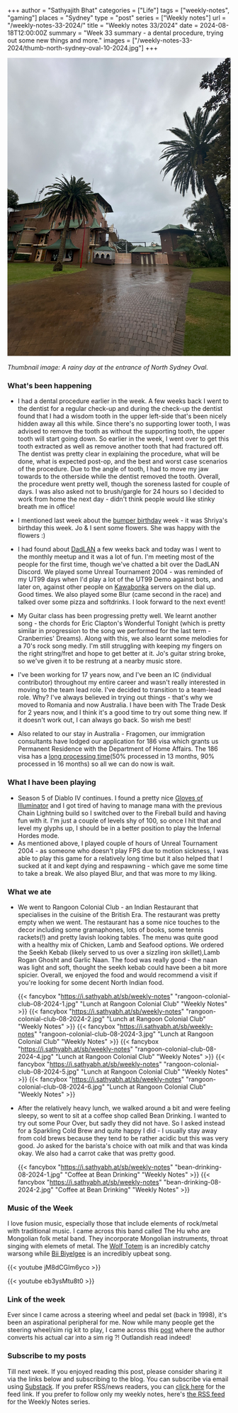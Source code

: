 +++
author = "Sathyajith Bhat"
categories = ["Life"]
tags = ["weekly-notes", "gaming"]
places = "Sydney"
type = "post"
series = ["Weekly notes"]
url = "/weekly-notes-33-2024/"
title = "Weekly notes 33/2024"
date = 2024-08-18T12:00:00Z
summary = "Week 33 summary - a dental procedure, trying out some new things and more."
images = ["/weekly-notes-33-2024/thumb-north-sydney-oval-10-2024.jpg"]
+++

![](thumb-north-sydney-oval-10-2024.jpg)

_Thumbnail image: A rainy day at the entrance of North Sydney Oval._ 

### What's been happening

* I had a dental procedure earlier in the week. A few weeks back I went to the dentist for a regular check-up and during the check-up the dentist found that I had a wisdom tooth in the upper left-side that's been nicely hidden away all this while. Since there's no supporting lower tooth, I was advised to remove the tooth as without the supporting tooth, the upper tooth will start going down. So earlier in the week, I went over to get this tooth extracted as well as remove another tooth that had fractured off. The dentist was pretty clear in explaining the procedure, what will be done, what is expected post-op, and the best and worst case scenarios of the procedure. Due to the angle of tooth, I had to move my jaw towards to the otherside while the dentist removed the tooth. Overall, the procedure went pretty well, though the soreness lasted for couple of days. I was also asked not to brush/gargle for 24 hours so I decided to work from home the next day - didn't think people would like stinky breath me in office!

* I mentioned last week about the [bumper birthday](/weekly-notes-32-2024/) week - it was Shriya's birthday this week. Jo & I sent some flowers. She was happy with the flowers :) 

* I had found about [DadLAN](https://dadlan.au/) a few weeks back and today was I went to the monthly meetup and it was a lot of fun. I'm meeting most of the people for the first time, though we've chatted a bit over the DadLAN Discord. We played some Unreal Tournament 2004 - was reminded of my UT99 days when I'd play a lot of the UT99 Demo against bots, and later on, against other people on [Kawabonka](https://old.reddit.com/r/IndiaNostalgia/comments/ptsy15/comment/hdz82ka/?utm_source=share&utm_medium=web3x&utm_name=web3xcss&utm_term=1&utm_content=share_button) servers on the dial up. Good times. We also played some Blur (came second in the race) and talked over some pizza and softdrinks. I look forward to the next event!
* My Guitar class has been progressing pretty well. We learnt another song - the chords for Eric Clapton's Wonderful Tonight (which is pretty similar in progression to the song we performed for the last term - Cranberries' Dreams). Along with this, we also learnt some melodies for a 70's rock song medly. I'm still struggling with keeping my fingers on the right string/fret and hope to get better at it. Jo's guitar string broke, so we've given it to be restrung at a nearby music store.
* I've been working for 17 years now, and I've been an IC (individual contributor) throughout my entire career and wasn't really interested in moving to the team lead role. I've decided to transition to a team-lead role. Why? I've always believed in trying out things - that's why we moved to Romania and now Australia. I have been with The Trade Desk for 2 years now, and I think it's a good time to try out some thing new. If it doesn't work out, I can always go back. So wish me best! 
* Also related to our stay in Australia - Fragomen, our immigration consultants have lodged our application for 186 visa which grants us Permanent Residence with the Department of Home Affairs. The 186 visa has a [long processing time](https://immi.homeaffairs.gov.au/visas/getting-a-visa/visa-processing-times/global-visa-processing-times)(50% processed in 13 months, 90% processed in 16 months) so all we can do now is wait. 

### What I have been playing

* Season 5 of Diablo IV continues. I found a pretty nice [Gloves of Illuminator](https://maxroll.gg/d4/wiki/gloves-of-the-illuminator) and I got tired of having to manage mana with the previous Chain Lightning build so I switched over to the Fireball build and having fun with it. I'm just a couple of levels shy of 100, so once I hit that and level my glyphs up, I should be in a better position to play the Infernal Hordes mode.
* As mentioned above, I played couple of hours of Unreal Tournament 2004 - as someone who doesn't play FPS due to motion sickness, I was able to play this game for a relatively long time but it also helped that I sucked at it and kept dying and respawning - which gave me some time to take a break. We also played Blur, and that was more to my liking.

### What we ate

* We went to Rangoon Colonial Club - an Indian Restaurant that specialises in the cuisine of the British Era. The restaurant was pretty empty when we went. The restaurant has a some nice touches to the decor including some gramaphones, lots of books, some tennis rackets(!) and pretty lavish looking tables. The menu was quite good with a healthy mix of Chicken, Lamb and Seafood options. We ordered the Seekh Kebab (likely served to us over a sizzling iron skillet),Lamb Rogan Ghosht and Garlic Naan. The food was really good - the naan was light and soft, thought the seekh kebab could have been a bit more spicier. Overall, we enjoyed the food and would recommend a visit if you're looking for some decent North Indian food.

  {{< fancybox "https://i.sathyabh.at/sb/weekly-notes" "rangoon-colonial-club-08-2024-1.jpg" "Lunch at Rangoon Colonial Club" "Weekly Notes" >}}
  {{< fancybox "https://i.sathyabh.at/sb/weekly-notes" "rangoon-colonial-club-08-2024-2.jpg" "Lunch at Rangoon Colonial Club" "Weekly Notes" >}}
  {{< fancybox "https://i.sathyabh.at/sb/weekly-notes" "rangoon-colonial-club-08-2024-3.jpg" "Lunch at Rangoon Colonial Club" "Weekly Notes" >}}
  {{< fancybox "https://i.sathyabh.at/sb/weekly-notes" "rangoon-colonial-club-08-2024-4.jpg" "Lunch at Rangoon Colonial Club" "Weekly Notes" >}}
  {{< fancybox "https://i.sathyabh.at/sb/weekly-notes" "rangoon-colonial-club-08-2024-5.jpg" "Lunch at Rangoon Colonial Club" "Weekly Notes" >}}
  {{< fancybox "https://i.sathyabh.at/sb/weekly-notes" "rangoon-colonial-club-08-2024-6.jpg" "Lunch at Rangoon Colonial Club" "Weekly Notes" >}}

* After the relatively heavy lunch, we walked around a bit and were feeling sleepy, so went to sit at a coffee shop called Bean Drinking. I wanted to try out some Pour Over, but sadly they did not have. So I asked instead for a Sparkling Cold Brew and quite happy I did - I usually stay away from cold brews because they tend to be rather acidic but this was very good. Jo asked for the barista's choice with oat milk and that was kinda okay. We also had a carrot cake that was pretty good.

  {{< fancybox "https://i.sathyabh.at/sb/weekly-notes" "bean-drinking-08-2024-1.jpg" "Coffee at Bean Drinking" "Weekly Notes" >}}
  {{< fancybox "https://i.sathyabh.at/sb/weekly-notes" "bean-drinking-08-2024-2.jpg" "Coffee at Bean Drinking" "Weekly Notes" >}}

### Music of the Week

I love fusion music, especially those that include elements of rock/metal with traditional music. I came across this band called The Hu who are Mongolian folk metal band. They incorporate Mongolian instruments, throat singing with elemets of metal. The [Wolf Totem](https://www.youtube.com/watch?v=jM8dCGIm6yc) is an incredibly catchy warsong while [Bii Biyelgee](https://www.youtube.com/watch?v=eb3ysMtu8t0) is an incredibly upbeat song.

{{< youtube jM8dCGIm6yco >}}

{{< youtube eb3ysMtu8t0 >}}

### Link of the week

Ever since I came across a steering wheel and pedal set (back in 1998), it's been an aspirational peripheral for me. Now while many people get the steering wheel/sim rig kit to play, I came across this [post](https://outlandnish.com/hacks/ditch-the-sim-rig-use-your-car-instead/) where the author converts his actual car into a sim rig ?! Outlandish read indeed! 


### Subscribe to my posts

Till next week. If you enjoyed reading this post, please consider sharing it via the links below and subscribing to the blog. You can subscribe via email using [Substack](https://sathyabhat.substack.com/). If you prefer RSS/news readers, you can [click here](https://sathyabh.at/index.xml) for the feed link. If you prefer to follow only my weekly notes, here's [the RSS feed](https://sathyabh.at/series/weekly-notes/index.xml) for the Weekly Notes series. 
